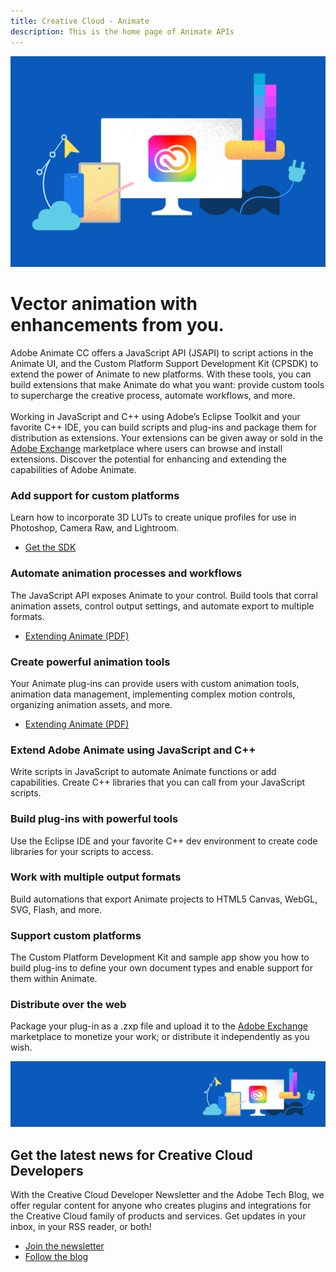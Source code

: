```yaml
---
title: Creative Cloud - Animate
description: This is the home page of Animate APIs
---
```


<Hero slots="image, heading, text" variant="halfwidth" />

![Creative Cloud banner](images/cc-hero.png)

# Vector animation with enhancements from you.

Adobe Animate CC offers a JavaScript API (JSAPI) to script actions in the Animate UI, and the Custom Platform Support Development Kit (CPSDK) to extend the power of Animate to new platforms. With these tools, you can build extensions that make Animate do what you want: provide custom tools to supercharge the creative process, automate workflows, and more. <br /> <br /> Working in JavaScript and C++ using Adobe’s Eclipse Toolkit and your favorite C++ IDE, you can build scripts and plug-ins and package them for distribution as extensions. Your extensions can be given away or sold in the [Adobe Exchange](https://exchange.adobe.com/addons) marketplace where users can browse and install extensions. Discover the potential for enhancing and extending the capabilities of Adobe Animate.

<TextBlock slots="heading, text, buttons" width="33%" theme="light" isCentered />

### Add support for custom platforms

Learn how to incorporate 3D LUTs to create unique profiles for use in Photoshop, Camera Raw, and Lightroom.

- [Get the SDK](https://console.adobe.io/downloads/an)

<TextBlock slots="heading, text, buttons" width="33%" theme="light" isCentered />

### Automate animation processes and workflows

The JavaScript API exposes Animate to your control. Build tools that corral animation assets, control output settings, and automate export to multiple formats.

- [Extending Animate (PDF)](http://help.adobe.com/en_US/flash/cs/extend/flash_extending_reference.pdf)

<TextBlock slots="heading, text, buttons" width="33%" theme="light" isCentered />

### Create powerful animation tools

Your Animate plug-ins can provide users with custom animation tools, animation data management, implementing complex motion controls, organizing animation assets, and more.

- [Extending Animate (PDF)](http://help.adobe.com/en_US/flash/cs/extend/flash_extending_reference.pdf)

<TextBlock slots="heading, text" width="33%" theme="light" isCentered />

### Extend Adobe Animate using JavaScript and C++

Write scripts in JavaScript to automate Animate functions or add capabilities. Create C++ libraries that you can call from your JavaScript scripts.

<TextBlock slots="heading, text" width="33%" theme="light" isCentered />

### Build plug-ins with powerful tools

Use the Eclipse IDE and your favorite C++ dev environment to create code libraries for your scripts to access.

<TextBlock slots="heading, text" width="33%" theme="light" isCentered />

### Work with multiple output formats

Build automations that export Animate projects to HTML5 Canvas, WebGL, SVG, Flash, and more.

<TextBlock slots="heading, text" width="33%" theme="light" isCentered />

### Support custom platforms

The Custom Platform Development Kit and sample app show you how to build plug-ins to define your own document types and enable support for them within Animate.

<TextBlock slots="heading, text" width="33%" theme="light" isCentered />

### Distribute over the web

Package your plug-in as a .zxp file and upload it to the [Adobe Exchange](https://exchange.adobe.com/addons) marketplace to monetize your work; or distribute it independently as you wish.

<SummaryBlock slots="image, heading, text, buttons" background="rgb(246, 16, 27)" />

![CC banner](images/cc-banner.png)

## Get the latest news for Creative Cloud Developers

With the Creative Cloud Developer Newsletter and the Adobe Tech Blog, we offer regular content for anyone who creates plugins and integrations for the Creative Cloud family of products and services. Get updates in your inbox, in your RSS reader, or both!

- [Join the newsletter](http://adobe.ly/devnews)
- [Follow the blog](https://medium.com/adobetech)
